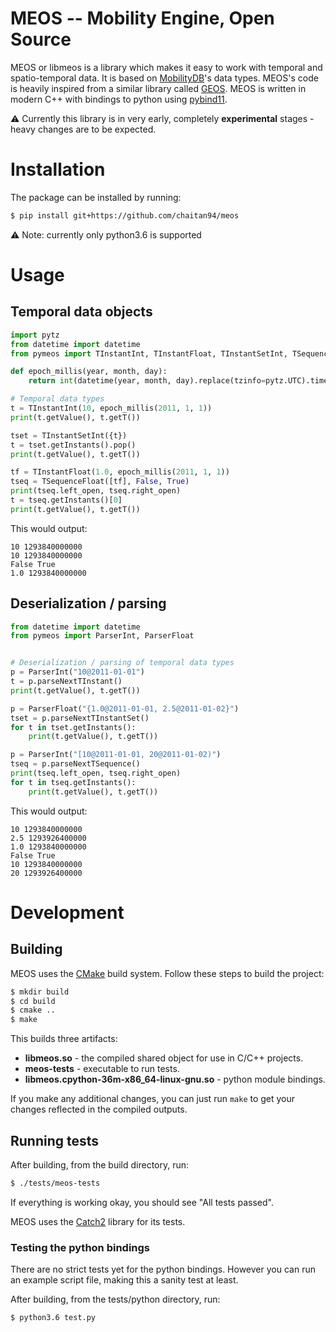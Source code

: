 MEOS -- Mobility Engine, Open Source
====

MEOS or libmeos is a library which makes it easy to work with temporal and spatio-temporal data. It is based on [MobilityDB](https://github.com/ULB-CoDE-WIT/MobilityDB)'s data types. MEOS's code is heavily inspired from a similar library called [GEOS](https://github.com/libgeos/geos). MEOS is written in modern C++ with bindings to python using [pybind11](https://github.com/pybind/pybind11).

⚠️ Currently this library is in very early, completely **experimental** stages - heavy changes are to be expected.

# Installation

The package can be installed by running:

```sh
$ pip install git+https://github.com/chaitan94/meos
```

⚠️ Note: currently only python3.6 is supported

# Usage

## Temporal data objects
```python
import pytz
from datetime import datetime
from pymeos import TInstantInt, TInstantFloat, TInstantSetInt, TSequenceFloat

def epoch_millis(year, month, day):
    return int(datetime(year, month, day).replace(tzinfo=pytz.UTC).timestamp() * 1000)

# Temporal data types
t = TInstantInt(10, epoch_millis(2011, 1, 1))
print(t.getValue(), t.getT())

tset = TInstantSetInt({t})
t = tset.getInstants().pop()
print(t.getValue(), t.getT())

tf = TInstantFloat(1.0, epoch_millis(2011, 1, 1))
tseq = TSequenceFloat([tf], False, True)
print(tseq.left_open, tseq.right_open)
t = tseq.getInstants()[0]
print(t.getValue(), t.getT())
```
This would output:
```
10 1293840000000
10 1293840000000
False True
1.0 1293840000000
```

## Deserialization / parsing
```python
from datetime import datetime
from pymeos import ParserInt, ParserFloat


# Deserialization / parsing of temporal data types
p = ParserInt("10@2011-01-01")
t = p.parseNextTInstant()
print(t.getValue(), t.getT())

p = ParserFloat("{1.0@2011-01-01, 2.5@2011-01-02}")
tset = p.parseNextTInstantSet()
for t in tset.getInstants():
    print(t.getValue(), t.getT())

p = ParserInt("[10@2011-01-01, 20@2011-01-02)")
tseq = p.parseNextTSequence()
print(tseq.left_open, tseq.right_open)
for t in tseq.getInstants():
    print(t.getValue(), t.getT())
```
This would output:
```
10 1293840000000
2.5 1293926400000
1.0 1293840000000
False True
10 1293840000000
20 1293926400000
```

# Development

## Building

MEOS uses the [CMake](https://cmake.org/) build system. Follow these steps to build the project:

```sh
$ mkdir build
$ cd build
$ cmake ..
$ make
```

This builds three artifacts:
 - **libmeos&#46;so** - the compiled shared object for use in C/C++ projects.
 - **meos-tests** - executable to run tests.
 - **libmeos.cpython-36m-x86_64-linux-gnu.so** - python module bindings.

If you make any additional changes, you can just run `make` to get your changes reflected in the compiled outputs.

## Running tests

After building, from the build directory, run:
```sh
$ ./tests/meos-tests
```
If everything is working okay, you should see "All tests passed".

MEOS uses the [Catch2](https://github.com/catchorg/Catch2) library for its tests.

### Testing the python bindings

There are no strict tests yet for the python bindings. However you can run an example script file, making this a sanity test at least.

After building, from the tests/python directory, run:
```sh
$ python3.6 test.py
```

